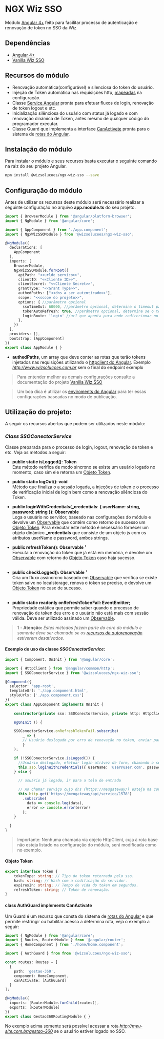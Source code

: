 # NGX Wiz SSO

Modulo [Angular 4+](https://angular.io/) feito para facilitar processo de autenticação e renovação de token no SSO da Wiz.

## Dependências

* [Angular 4+](https://angular.io/)
* [Vanilla Wiz SSO](https://github.com/wizsolucoes/vanilla-wiz-sso)

## Recursos do módulo

* Renovação automática(configurável) e silenciosa do token do usuário.
* Injeção de Token automática nas requisições http, [mapeadas](#configuração-do-módulo) na configuração.
* Classe [Service Angular](https://angular.io/tutorial/toh-pt4) pronta para efetuar fluxos de login, renovação de token logout e etc.
* Inicialização silênciosa do usuário com status já logado e com renovação dinâmica de Token, antes mesmo de qualquer código do programador executar.
* Classe Guard que implementa a interface [CanActivete](https://angular.io/api/router/CanActivate) pronta para o sistema de [rotas do Angular](https://angular.io/guide/router).

## Instalação do módulo

Para instalar o módulo e seus recursos basta executar o seguinte comando na raiz do seu projeto Angular.

```bash
npm install @wizsolucoes/ngx-wiz-sso --save
```

## Configuração do módulo

Antes de utilizar os recursos deste módulo será necessário realizar a seguinte configuração no arquivo **app.module.ts** do seu projeto.

```ts
import { BrowserModule } from '@angular/platform-browser';
import { NgModule } from '@angular/core';

import { AppComponent } from './app.component';
import { NgxWizSSOModule } from '@wizsolucoes/ngx-wiz-sso';

@NgModule({
  declarations: [
    AppComponent
  ],
  imports: [
    BrowserModule,
    NgxWizSSOModule.forRoot({
      apiPath: "<<urldo servico>>",
      clientID: "<<Cliente ID>>",
      clientSecret: "<<Cliente Secret>>",
      grantType: "<<Grant Type>>",
      authedPaths: ["<<dns a ser autenticado>>"],
      scope: "<<scope do projeto>>",
      options: { //parâmetro opcional
        ssoTimeOut: 60000, //parâmetro opcional, determina o timeout para o SSO
        tokenAutoRefresh: true, //parâmetro opcional, determina se o token deve ser renovado
        loginRoute: 'login' //url que aponta para onde redirecionar no caso de não haver token
      },
    })
  ],
  providers: [],
  bootstrap: [AppComponent]
})
export class AppModule { }
```

* **authedPaths**, um array que deve conter as rotas que terão tokens injetados nas requisições utilizando o [httpclient do Angular](https://angular.io/guide/http). Exemplo *http://www.wizsolucoes.com.br* sem o final do endpoint exemplo 

> Para entender melhor as demais configurações consulte a documentação do projeto [Vanilla Wiz SSO](https://github.com/wizsolucoes/vanilla-wiz-sso)

> Um boa dica é utilizar os [enviroments do Angular](https://medium.com/beautiful-angular/angular-2-and-environment-variables-59c57ba643be) para ter essas configurações baseadas no modo de publicação.

## Utilização do projeto:

A seguir os recursos abertos que podem ser utilizados neste módulo:

### *Class SSOConectorService*

Classe preparada para o processo de login, logout, renovação de token e etc. Veja os métodos a seguir:

* **public static isLogged(): Token**<br>
Este método verifica de modo sincrono se existe um usuário logado no momento, caso sim ele retorna um [Objeto Token](#objeto-token).

* **public static logOut(): void**<br>
Método que finaliza o a sessão logada, a injeções de token e o processo de verificação inicial de login bem como a renovação silênciosa do Token.

* **public loginWithCredentials(_credentials: { userName: string, password: string }): Observable<Token>** <br>
Loga o usuário no servidor, baseado nas configurações do módulo e devolve um [Observable](https://angular.io/guide/observables) que contêm como retorno de sucesso um [Objeto Token](#objeto-token). Para executar este método é necessário fornecer um objeto dinâmico **_credentials** que consiste de um objeto js com os atributos userName e password, ambos strings.

* **public refreshToken(): Observable<Token>** ¹<br>
Executa a renovação do token que já está em memória, e devolve um [Observable](https://angular.io/guide/observables) com retorno do [Objeto Token](#objeto-token) caso haja sucesso.<br><br>

* **public checkLogged(): Observable<Token>** ¹<br>
Cria um fluxo assincrono baseado em [Observable](https://angular.io/guide/observables) que verifica se existe token salvo no localstorage, renova o token se preciso, e devolve um [Objeto Token](#objeto-token) no caso de sucesso.<br><br>

* **public static readonly onRefreshTokenFail: EventEmitter<void>;**<br>
Propriedade estática que permite saber quando o processo de renovação de token deu erro e o usuário não está mais com sessão válida. Deve ser utilizado assinado um [Observable](https://angular.io/guide/observables).

> 1 - **Atenção:** *Estes métodos fazem parte do core do módulo e somente deve ser chamado se os [recursos de autorenovação](#configuração-do-módulo) estiverem desativados.*

#### Exemplo de uso da classe *SSOConectorService*:

```ts
import { Component, OnInit } from '@angular/core';

import { HttpClient } from '@angular/common/http';
import { SSOConectorService } from '@wizsolucoes/ngx-wiz-sso';

@Component({
  selector: 'app-root',
  templateUrl: './app.component.html',
  styleUrls: ['./app.component.css']
})
export class AppComponent implements OnInit {
  
    constructor(private sso: SSOConectorService, private http: HttpClient) {}

    ngOnInit () {   

    SSOConectorService.onRefreshTokenFail.subscribe(
        _ => {
        // Usuário deslogado por erro de renovação no token, enviar para a tela de login ou algo assim.
        }
    );

    if (!SSOConectorService.isLogged()) {
      //Usuário deslogado, efetuar login atrávez de form, chamando o seguinte método
      this.sso.loginWithCredentials({ userName: 'user@user.com', password: '123456'});
    } else {

      // usuário já logado, ir para a tela de entrada

      // Ao chamar serviço cujo dns (https://meugateway/) esteja na configuraçõe de rotas logadas, o Header Authorization com o devido token será injetado nessa requisição, não importando o método utilizado ou o path que viar após o dns principal.
      this.http.get('https://meugateway/api/servico/1578')
        .subscribe(
          data => console.log(data),
          error => console.error(error)
        );
    }
   
  }
}

```

> Importante: Nenhuma chamada via objeto HttpClient, cuja à rota base não esteja listado na configuração do módulo, será modificada como no exemplo.

#### Objeto Token

```ts
export interface Token {
    tokenType: string; // Tipo do token retornado pelo sso.
    hash: string; // Hash com a codificação do servidor.
    expiresIn: string; // Tempo de vida do token em segundos.
    refreshToken: string; // Token de renovação.
}
```

#### class AuthGuard implements CanActivate

Um Guard é um recurso que consta do sistema de [rotas do Angular](https://angular.io/guide/router) e que permite restringir ou habilitar acesso a determina rota, veja o exemplo a seguir:

```ts
import { NgModule } from '@angular/core';
import { Routes, RouterModule } from '@angular/router';
import { HomeComponent } from './home/home.component';

import { AuthGuard } from from '@wizsolucoes/ngx-wiz-sso';

const routes: Routes = [
  {
    path: 'gestao-360',    
    component: HomeComponent,
    canActivate: [AuthGuard]    
  }
];

@NgModule({
  imports: [RouterModule.forChild(routes)],
  exports: [RouterModule]
})
export class Gestao360RoutingModule { }

```

No exemplo acima somente será possível acessar a rota *http://meu-site.com.br/gestao-360* se o usuário estiver logado no SSO.